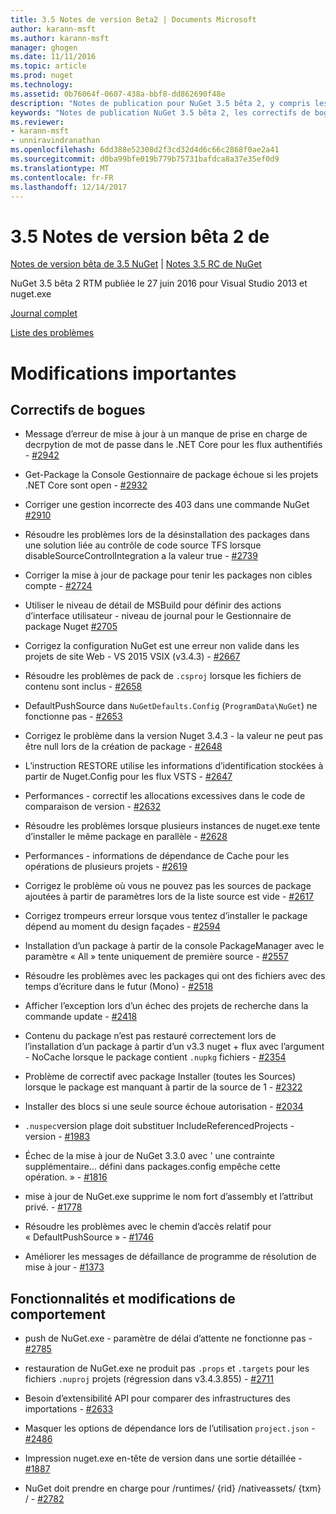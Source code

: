 ```yaml
---
title: 3.5 Notes de version Beta2 | Documents Microsoft
author: karann-msft
ms.author: karann-msft
manager: ghogen
ms.date: 11/11/2016
ms.topic: article
ms.prod: nuget
ms.technology: 
ms.assetid: 0b76064f-0607-438a-bbf8-dd862690f48e
description: "Notes de publication pour NuGet 3.5 bêta 2, y compris les problèmes connus, les correctifs de bogues, les fonctionnalités ajoutées et dcr."
keywords: "Notes de publication NuGet 3.5 bêta 2, les correctifs de bogues, problèmes connus, ajouté des fonctionnalités, DCR"
ms.reviewer:
- karann-msft
- unniravindranathan
ms.openlocfilehash: 6dd388e52308d2f3cd32d4d6c66c2868f0ae2a41
ms.sourcegitcommit: d0ba99bfe019b779b75731bafdca8a37e35ef0d9
ms.translationtype: MT
ms.contentlocale: fr-FR
ms.lasthandoff: 12/14/2017
---
```

# <a name="35-beta2-release-notes"></a>3.5 Notes de version bêta 2 de

[Notes de version bêta de 3.5 NuGet](../release-notes/nuget-3.5-Beta.md) | [Notes 3.5 RC de NuGet](../release-notes/nuget-3.5-RC.md)

NuGet 3.5 bêta 2 RTM publiée le 27 juin 2016 pour Visual Studio 2013 et nuget.exe

[Journal complet](https://github.com/NuGet/NuGet.Client/compare/release-3.5.0-beta...release-3.5.0-beta2)

[Liste des problèmes](https://github.com/Nuget/Home/issues?q=is%3Aissue+milestone%3A%223.5+Beta2%22+is%3Aclosed)

# <a name="notable-changes"></a>Modifications importantes

## <a name="bug-fixes"></a>Correctifs de bogues

* Message d’erreur de mise à jour à un manque de prise en charge de decrpytion de mot de passe dans le .NET Core pour les flux authentifiés - [#2942](https://github.com/NuGet/Home/issues/2942)

* Get-Package la Console Gestionnaire de package échoue si les projets .NET Core sont open - [#2932](https://github.com/NuGet/Home/issues/2932)

* Corriger une gestion incorrecte des 403 dans une commande NuGet [#2910](https://github.com/NuGet/Home/issues/2910)

* Résoudre les problèmes lors de la désinstallation des packages dans une solution liée au contrôle de code source TFS lorsque disableSourceControlIntegration a la valeur true - [#2739](https://github.com/NuGet/Home/issues/2739)

* Corriger la mise à jour de package pour tenir les packages non cibles compte - [#2724](https://github.com/NuGet/Home/issues/2724)

* Utiliser le niveau de détail de MSBuild pour définir des actions d’interface utilisateur - niveau de journal pour le Gestionnaire de package Nuget [#2705](https://github.com/NuGet/Home/issues/2705)

* Corrigez la configuration NuGet est une erreur non valide dans les projets de site Web - VS 2015 VSIX (v3.4.3) - [#2667](https://github.com/NuGet/Home/issues/2667)

* Résoudre les problèmes de pack de `.csproj` lorsque les fichiers de contenu sont inclus - [#2658](https://github.com/NuGet/Home/issues/2658)

* DefaultPushSource dans `NuGetDefaults.Config` (`ProgramData\NuGet`) ne fonctionne pas - [#2653](https://github.com/NuGet/Home/issues/2653)

* Corrigez le problème dans la version Nuget 3.4.3 - la valeur ne peut pas être null lors de la création de package - [#2648](https://github.com/NuGet/Home/issues/2648)

* L’instruction RESTORE utilise les informations d’identification stockées à partir de Nuget.Config pour les flux VSTS - [#2647](https://github.com/NuGet/Home/issues/2647)

* Performances - correctif les allocations excessives dans le code de comparaison de version - [#2632](https://github.com/NuGet/Home/issues/2632)

* Résoudre les problèmes lorsque plusieurs instances de nuget.exe tente d’installer le même package en parallèle - [#2628](https://github.com/NuGet/Home/issues/2628)

* Performances - informations de dépendance de Cache pour les opérations de plusieurs projets - [#2619](https://github.com/NuGet/Home/issues/2619)

* Corrigez le problème où vous ne pouvez pas les sources de package ajoutées à partir de paramètres lors de la liste source est vide - [#2617](https://github.com/NuGet/Home/issues/2617)

* Corrigez trompeurs erreur lorsque vous tentez d’installer le package dépend au moment du design façades - [#2594](https://github.com/NuGet/Home/issues/2594)

* Installation d’un package à partir de la console PackageManager avec le paramètre « All » tente uniquement de première source - [#2557](https://github.com/NuGet/Home/issues/2557)

* Résoudre les problèmes avec les packages qui ont des fichiers avec des temps d’écriture dans le futur (Mono) - [#2518](https://github.com/NuGet/Home/issues/2518)

* Afficher l’exception lors d’un échec des projets de recherche dans la commande update - [#2418](https://github.com/NuGet/Home/issues/2418)

* Contenu du package n’est pas restauré correctement lors de l’installation d’un package à partir d’un v3.3 nuget + flux avec l’argument - NoCache lorsque le package contient `.nupkg` fichiers - [#2354](https://github.com/NuGet/Home/issues/2354)

* Problème de correctif avec package Installer (toutes les Sources) lorsque le package est manquant à partir de la source de 1 - [#2322](https://github.com/NuGet/Home/issues/2322)

* Installer des blocs si une seule source échoue autorisation - [#2034](https://github.com/NuGet/Home/issues/2034)

* `.nuspec`version plage doit substituer IncludeReferencedProjects - version - [#1983](https://github.com/NuGet/Home/issues/1983)

* Échec de la mise à jour de NuGet 3.3.0 avec ' une contrainte supplémentaire... défini dans packages.config empêche cette opération. » - [#1816](https://github.com/NuGet/Home/issues/1816)

* mise à jour de NuGet.exe supprime le nom fort d’assembly et l’attribut privé. - [#1778](https://github.com/NuGet/Home/issues/1778)

* Résoudre les problèmes avec le chemin d’accès relatif pour « DefaultPushSource » - [#1746](https://github.com/NuGet/Home/issues/1746)

* Améliorer les messages de défaillance de programme de résolution de mise à jour - [#1373](https://github.com/NuGet/Home/issues/1373)

## <a name="features-and-behavior-changes"></a>Fonctionnalités et modifications de comportement

* push de NuGet.exe - paramètre de délai d’attente ne fonctionne pas - [#2785](https://github.com/NuGet/Home/issues/2785)

* restauration de NuGet.exe ne produit pas `.props` et `.targets` pour les fichiers `.nuproj` projets (régression dans v3.4.3.855) - [#2711](https://github.com/NuGet/Home/issues/2711)

* Besoin d’extensibilité API pour comparer des infrastructures des importations - [#2633](https://github.com/NuGet/Home/issues/2633)

* Masquer les options de dépendance lors de l’utilisation `project.json`  -  [#2486](https://github.com/NuGet/Home/issues/2486)

* Impression nuget.exe en-tête de version dans une sortie détaillée - [#1887](https://github.com/NuGet/Home/issues/1887)

* NuGet doit prendre en charge pour /runtimes/ {rid} /nativeassets/ {txm} / - [#2782](https://github.com/NuGet/Home/issues/2782)